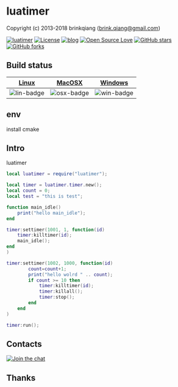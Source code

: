 # luatimer

Copyright (c) 2013-2018 brinkqiang (brink.qiang@gmail.com)

[![luatimer](https://img.shields.io/badge/brinkqiang-luatimer-blue.svg?style=flat-square)](https://github.com/brinkqiang/luatimer)
[![License](https://img.shields.io/badge/license-MIT-brightgreen.svg)](https://github.com/brinkqiang/luatimer/blob/master/LICENSE)
[![blog](https://img.shields.io/badge/Author-Blog-7AD6FD.svg)](https://brinkqiang.github.io/)
[![Open Source Love](https://badges.frapsoft.com/os/v3/open-source.png)](https://github.com/brinkqiang)
[![GitHub stars](https://img.shields.io/github/stars/brinkqiang/luatimer.svg?label=Stars)](https://github.com/brinkqiang/luatimer) 
[![GitHub forks](https://img.shields.io/github/forks/brinkqiang/luatimer.svg?label=Fork)](https://github.com/brinkqiang/luatimer)

## Build status
| [Linux][lin-link] | [MacOSX][osx-link] | [Windows][win-link] |
| :---------------: | :----------------: | :-----------------: |
| ![lin-badge]      | ![osx-badge]       | ![win-badge]        |

[lin-badge]: https://travis-ci.org/brinkqiang/luatimer.svg?branch=master "Travis build status"
[lin-link]:  https://travis-ci.org/brinkqiang/luatimer "Travis build status"
[osx-badge]: https://travis-ci.org/brinkqiang/luatimer.svg?branch=master "Travis build status"
[osx-link]:  https://travis-ci.org/brinkqiang/luatimer "Travis build status"
[win-badge]: https://ci.appveyor.com/api/projects/status/github/brinkqiang/luatimer?branch=master&svg=true "AppVeyor build status"
[win-link]:  https://ci.appveyor.com/project/brinkqiang/luatimer "AppVeyor build status"

## env
install cmake

## Intro
luatimer
```lua
local luatimer = require("luatimer");

local timer = luatimer.timer.new();
local count = 0;
local test = "this is test";

function main_idle()
    print("hello main_idle");
end

timer:settimer(1001, 1, function(id)
    timer:killtimer(id);
    main_idle();
end
)

timer:settimer(1002, 1000, function(id)
        count=count+1;
        print("hello wolrd " .. count);
        if count >= 10 then
            timer:killtimer(id);
            timer:killall();
            timer:stop();
        end
    end
)

timer:run();
```
## Contacts
[![Join the chat](https://badges.gitter.im/brinkqiang/luatimer/Lobby.svg)](https://gitter.im/brinkqiang/luatimer)

## Thanks

